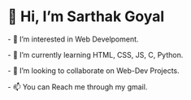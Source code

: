  <h1 ><b>👋 Hi, I’m Sarthak Goyal</b></h1>
 <div>
<p>- 👀 I’m interested in Web Develpoment.</p>
<p>- 🌱 I’m currently learning HTML, CSS, JS, C, Python.</p>
<p>- 💞️ I’m looking to collaborate on Web-Dev Projects.</p>
<p>- 📫 You can Reach me through my gmail.</p>
</div>
  <!--- 
- ⚡ Fun fact: --->

<!---
Sarthak-G0yal/Sarthak-G0yal is a ✨ special ✨ repository because its `README.md` (this file) appears on your GitHub profile.
You can click the Preview link to take a look at your changes.
--->
